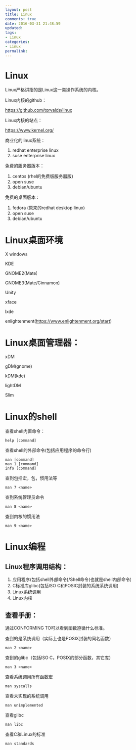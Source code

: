 ```yaml
---
layout: post
title: Linux
comments: true
date: 2016-03-31 21:48:59
updated:
tags:
- Linux
categories:
- Linux
permalink:
---
```


# Linux

Linux严格讲指的是Linux这一类操作系统的内核。

Linux内核的github：

<https://github.com/torvalds/linux>

Linux内核的站点：

<https://www.kernel.org/>

商业化的linux系统：
1. redhat enterprise linux
2. suse enterprise linux

免费的服务器版本：
1. centos (rhel的免费版服务器版)
2. open suse
3. debian/ubuntu

免费的桌面版本：
1. fedora (原来的redhat desktop linux)
2. open suse
3. debian/ubuntu

# Linux桌面环境

X windows

KDE

GNOME2(Mate)

GNOME3(Mate/Cinnamon)

Unity

xface

lxde

enlightenment(https://www.enlightenment.org/start)

# Linux桌面管理器：

xDM

gDM(gnome)

kDM(kde)

lightDM

Slim

# Linux的shell

查看shell内置命令：

    help [command]

查看shell的外部命令(包括应用程序的命令行)

    man [command]
    man 1 [command]
    info [command]

查到包括宏，包，惯用法等

    man 7 <name>

查到系统管理员命令

    man 8 <name>

查到内核的惯用法

    man 9 <name>

# Linux编程

## Linux程序调用结构：

1. 应用程序(包括shell外部命令)/Shell命令(也就是shell内部命令)
2. C标准库glibc(包括ISO C和POSIC封装的系统系统调用)
3. Linux系统调用
4. Linux内核

## 查看手册：

通过CONFORMING TO可以看到函数遵循什么标准。

查到的是系统调用（实际上也是POSIX封装的同名函数）

    man 2 <name>

查到的glibc（包括ISO C，POSIX的部分函数，其它库）

    man 3 <name>

查看系统调用所有函数宏

    man syscalls

查看未实现的系统调用

    man unimplemented

查看glibc

    man libc

查看C和Linux的标准

    man standards
